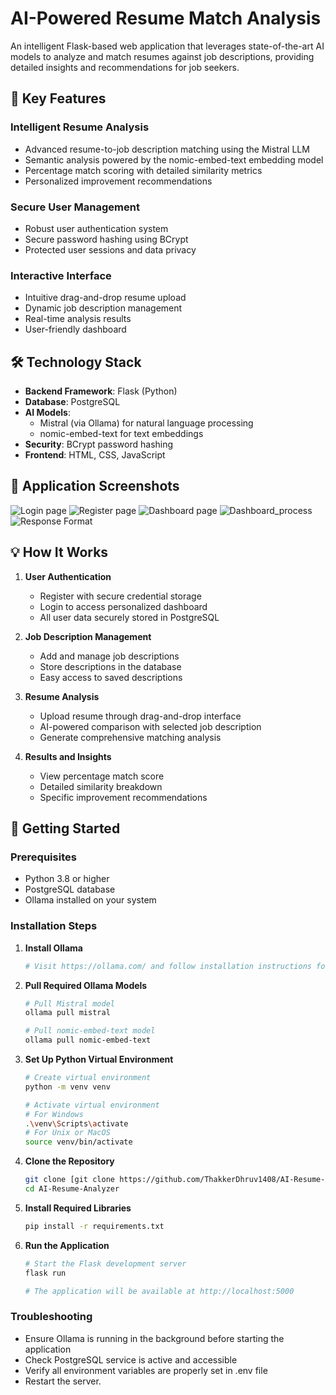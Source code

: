 # AI-Powered Resume Match Analysis

An intelligent Flask-based web application that leverages state-of-the-art AI models to analyze and match resumes against job descriptions, providing detailed insights and recommendations for job seekers.

## 🌟 Key Features

### Intelligent Resume Analysis
- Advanced resume-to-job description matching using the Mistral LLM
- Semantic analysis powered by the nomic-embed-text embedding model
- Percentage match scoring with detailed similarity metrics
- Personalized improvement recommendations

### Secure User Management
- Robust user authentication system
- Secure password hashing using BCrypt
- Protected user sessions and data privacy

### Interactive Interface
- Intuitive drag-and-drop resume upload
- Dynamic job description management
- Real-time analysis results
- User-friendly dashboard

## 🛠️ Technology Stack

- **Backend Framework**: Flask (Python)
- **Database**: PostgreSQL
- **AI Models**: 
  - Mistral (via Ollama) for natural language processing
  - nomic-embed-text for text embeddings
- **Security**: BCrypt password hashing
- **Frontend**: HTML, CSS, JavaScript

## 📸 Application Screenshots

![Login page](./ScreenShots/login.png)
![Register page](./ScreenShots/register.png)
![Dashboard page](./ScreenShots/dashboard.png)
![Dashboard_process](./ScreenShots/dashboard_process.png)
![Response Format](./ScreenShots/result.png)


## 💡 How It Works

1. **User Authentication**
   - Register with secure credential storage
   - Login to access personalized dashboard
   - All user data securely stored in PostgreSQL

2. **Job Description Management**
   - Add and manage job descriptions
   - Store descriptions in the database
   - Easy access to saved descriptions

3. **Resume Analysis**
   - Upload resume through drag-and-drop interface
   - AI-powered comparison with selected job description
   - Generate comprehensive matching analysis

4. **Results and Insights**
   - View percentage match score
   - Detailed similarity breakdown
   - Specific improvement recommendations


## 🚀 Getting Started

### Prerequisites

- Python 3.8 or higher
- PostgreSQL database
- Ollama installed on your system

### Installation Steps

1. **Install Ollama**
   ```bash
   # Visit https://ollama.com/ and follow installation instructions for your OS
   ```

2. **Pull Required Ollama Models**
   ```bash
   # Pull Mistral model
   ollama pull mistral

   # Pull nomic-embed-text model
   ollama pull nomic-embed-text
   ```

3. **Set Up Python Virtual Environment**
   ```bash
   # Create virtual environment
   python -m venv venv

   # Activate virtual environment
   # For Windows
   .\venv\Scripts\activate
   # For Unix or MacOS
   source venv/bin/activate
   ```

4. **Clone the Repository**
   ```bash
   git clone [git clone https://github.com/ThakkerDhruv1408/AI-Resume-Analyzer.git]
   cd AI-Resume-Analyzer
   ```

5. **Install Required Libraries**
   ```bash
   pip install -r requirements.txt
   ```


6. **Run the Application**
   ```bash
   # Start the Flask development server
   flask run

   # The application will be available at http://localhost:5000
   ```

### Troubleshooting

- Ensure Ollama is running in the background before starting the application
- Check PostgreSQL service is active and accessible
- Verify all environment variables are properly set in .env file
- Restart the server.